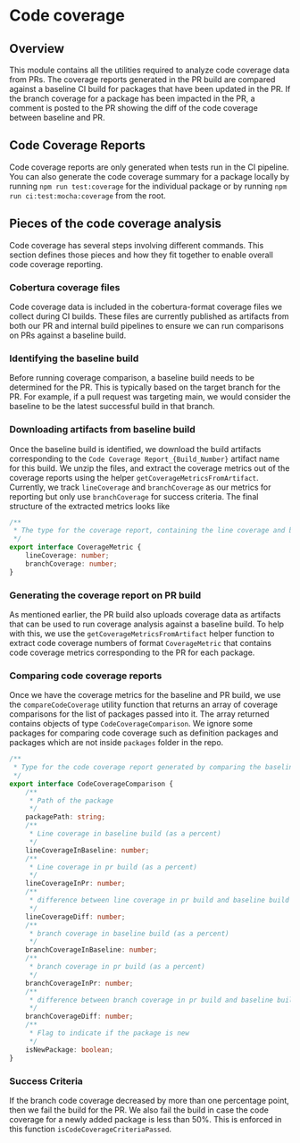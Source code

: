 # Code coverage

## Overview

This module contains all the utilities required to analyze code coverage data from PRs. The coverage reports generated in the PR build are compared against a baseline CI build for packages that have been updated in the PR. If the branch coverage for a package has been impacted in the PR, a comment is posted to the PR showing the diff of the code coverage between baseline and PR.

## Code Coverage Reports

Code coverage reports are only generated when tests run in the CI pipeline. You can also generate the code coverage summary for a package locally by running `npm run test:coverage` for the individual package or by running `npm run ci:test:mocha:coverage` from the root.

## Pieces of the code coverage analysis

Code coverage has several steps involving different commands. This section defines those pieces and how they fit together to enable overall code coverage reporting.

### Cobertura coverage files

Code coverage data is included in the cobertura-format coverage files we collect during CI builds. These files are currently published as artifacts from both our PR and internal build pipelines to ensure we can run comparisons on PRs against a baseline build.

### Identifying the baseline build

Before running coverage comparison, a baseline build needs to be determined for the PR. This is typically based on the target branch for the PR. For example, if a pull request was targeting main, we would consider the baseline to be the latest successful build in that branch.

### Downloading artifacts from baseline build

Once the baseline build is identified, we download the build artifacts corresponding to the `Code Coverage Report_{Build_Number}` artifact name for this build. We unzip the files, and extract the coverage metrics out of the coverage reports using the helper `getCoverageMetricsFromArtifact`. Currently, we track `lineCoverage` and `branchCoverage` as our metrics for reporting but only use `branchCoverage` for success criteria. The final structure of the extracted metrics looks like

```typescript
/**
 * The type for the coverage report, containing the line coverage and branch coverage(in percentage) for each package
 */
export interface CoverageMetric {
	lineCoverage: number;
	branchCoverage: number;
}
```

### Generating the coverage report on PR build

As mentioned earlier, the PR build also uploads coverage data as artifacts that can be used to run coverage analysis against a baseline build. To help with this, we use the `getCoverageMetricsFromArtifact` helper function to extract code coverage numbers of format `CoverageMetric` that contains code coverage metrics corresponding to the PR for each package.

### Comparing code coverage reports

Once we have the coverage metrics for the baseline and PR build, we use the `compareCodeCoverage` utility function that returns an array of coverage comparisons for the list of packages passed into it. The array returned contains objects of type `CodeCoverageComparison`. We ignore some packages for comparing code coverage such as definition packages and packages which are not inside `packages` folder in the repo.

```typescript
/**
 * Type for the code coverage report generated by comparing the baseline and pr code coverage
 */
export interface CodeCoverageComparison {
	/**
	 * Path of the package
	 */
	packagePath: string;
	/**
	 * Line coverage in baseline build (as a percent)
	 */
	lineCoverageInBaseline: number;
	/**
	 * Line coverage in pr build (as a percent)
	 */
	lineCoverageInPr: number;
	/**
	 * difference between line coverage in pr build and baseline build (percentage points)
	 */
	lineCoverageDiff: number;
	/**
	 * branch coverage in baseline build (as a percent)
	 */
	branchCoverageInBaseline: number;
	/**
	 * branch coverage in pr build (as a percent)
	 */
	branchCoverageInPr: number;
	/**
	 * difference between branch coverage in pr build and baseline build (percentage points)
	 */
	branchCoverageDiff: number;
	/**
	 * Flag to indicate if the package is new
	 */
	isNewPackage: boolean;
}
```

### Success Criteria
If the branch code coverage decreased by more than one percentage point, then we fail the build for the PR. We also fail the build in case the code coverage for a newly added package is less than 50%. This is enforced in this function `isCodeCoverageCriteriaPassed`.
